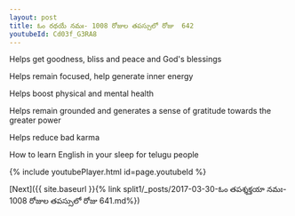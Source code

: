 ```yaml
---
layout: post
title: ఓం రథయే నమః- 1008 రోజుల తపస్సులో రోజు  642
youtubeId: Cd03f_G3RA8
---
```

 
 
Helps get goodness, bliss and peace and God's blessings
 
Helps remain focused, help generate inner energy 
 
Helps boost physical and mental health 
 
Helps remain grounded and generates a sense of gratitude towards the greater power 
 
Helps reduce bad karma
 
How to learn English in your sleep for telugu people
 
 
 
 


{% include youtubePlayer.html id=page.youtubeId %}
 
[Next]({{ site.baseurl }}{% link split1/_posts/2017-03-30-ఓం తపశ్శక్తయా నమః- 1008 రోజుల తపస్సులో రోజు  641.md%})
 
